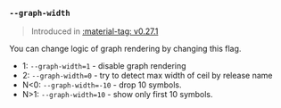 ### `--graph-width`

> Introduced in [:material-tag: v0.27.1](https://github.com/helmwave/helmwave/releases/tag/v0.27.1)


You can change logic of graph rendering by changing this flag.

- 1: `--graph-width=1` - disable graph rendering
- 2: `--graph-width=0` - try to detect max width of ceil by release name
- N<0: `--graph-width=-10` - drop 10 symbols.
- N>1: `--graph-width=10` - show only first 10 symbols.
